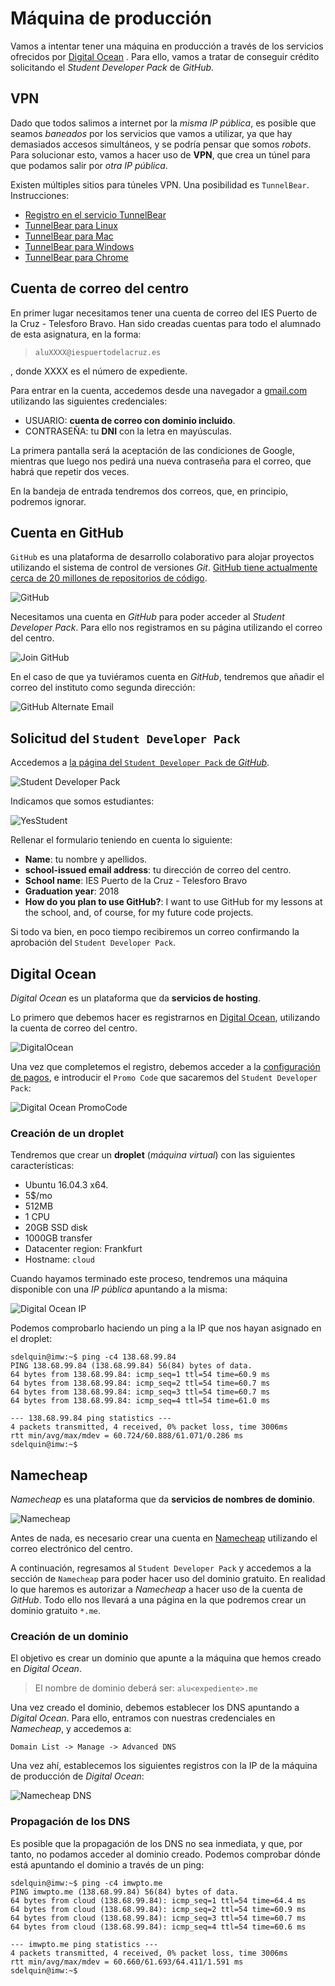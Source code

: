 # Máquina de producción

Vamos a intentar tener una máquina en producción a través de los servicios ofrecidos por [Digital Ocean](https://www.digitalocean.com/) . Para ello, vamos a tratar de conseguir crédito solicitando el *Student Developer Pack* de *GitHub*.

## VPN

Dado que todos salimos a internet por la *misma IP pública*, es posible que seamos *baneados* por los servicios que vamos a utilizar, ya que hay demasiados accesos simultáneos, y se podría pensar que somos *robots*. Para solucionar esto, vamos a hacer uso de **VPN**, que crea un túnel para que podamos salir por *otra IP pública*.

Existen múltiples sitios para túneles VPN. Una posibilidad es `TunnelBear`. Instrucciones:

- [Registro en el servicio TunnelBear](https://www.tunnelbear.com/account#/signup) 
- [TunnelBear para Linux](https://www.tunnelbear.com/blog/linux_support/) 
- [TunnelBear para Mac](https://www.tunnelbear.com/apps/mac) 
- [TunnelBear para Windows](https://www.tunnelbear.com/apps/windows) 
- [TunnelBear para Chrome](https://www.tunnelbear.com/apps/browser) 

## Cuenta de correo del centro

En primer lugar necesitamos tener una cuenta de correo del IES Puerto de la Cruz - Telesforo Bravo. Han sido creadas cuentas para todo el alumnado de esta asignatura, en la forma:

> `aluXXXX@iespuertodelacruz.es`  

, donde XXXX es el número de expediente.

Para entrar en la cuenta, accedemos desde una navegador a [gmail.com](https://gmail.com) utilizando las siguientes credenciales:

- USUARIO: **cuenta de correo con dominio incluido**.
- CONTRASEÑA: tu **DNI** con la letra en mayúsculas.

La primera pantalla será la aceptación de las condiciones de Google, mientras que luego nos pedirá una nueva contraseña para el correo, que habrá que repetir dos veces.

En la bandeja de entrada tendremos dos correos, que, en principio, podremos ignorar.

## Cuenta en GitHub

`GitHub` es una plataforma de desarrollo colaborativo para alojar proyectos utilizando el sistema de control de versiones *Git*. [GitHub tiene actualmente cerca de 20 millones de repositorios de código](https://octoverse.github.com/).

![GitHub](img/github-octocat.png) 

Necesitamos una cuenta en *GitHub* para poder acceder al *Student Developer Pack*. Para ello nos registramos en su página utilizando el correo del centro.

![Join GitHub](img/join_github.png) 

En el caso de que ya tuviéramos cuenta en *GitHub*, tendremos que añadir el correo del instituto como segunda dirección:

![GitHub Alternate Email](img/github_add_email.png) 

## Solicitud del `Student Developer Pack`

Accedemos a [la página del `Student Developer Pack` de *GitHub*](https://education.github.com/pack/join).

![Student Developer Pack](img/sdp.png) 

Indicamos que somos estudiantes:

![YesStudent](img/iamstudent.png) 

Rellenar el formulario teniendo en cuenta lo siguiente:

- **Name**: tu nombre y apellidos.
- **school-issued email address**: tu dirección de correo del centro.
- **School name**: IES Puerto de la Cruz - Telesforo Bravo
- **Graduation year**: 2018
- **How do you plan to use GitHub?**: I want to use GitHub for my lessons at the school, and, of course, for my future code projects.

Si todo va bien, en poco tiempo recibiremos un correo confirmando la aprobación del `Student Developer Pack`.

## Digital Ocean

*Digital Ocean* es un plataforma que da **servicios de hosting**.

Lo primero que debemos hacer es registrarnos en [Digital Ocean](https://cloud.digitalocean.com/registrations/new), utilizando la cuenta de correo del centro.

![DigitalOcean](img/digital-ocean.jpg) 

Una vez que completemos el registro, debemos acceder a la [configuración de pagos](https://cloud.digitalocean.com/settings/billing), e introducir el `Promo Code` que sacaremos del `Student Developer Pack`:

![Digital Ocean PromoCode](img/digital-ocean_promocode.png) 

### Creación de un droplet

Tendremos que crear un **droplet** (*máquina virtual*) con las siguientes características:

- Ubuntu 16.04.3 x64.
- 5$/mo
- 512MB
- 1 CPU
- 20GB SSD disk
- 1000GB transfer
- Datacenter region: Frankfurt
- Hostname: `cloud`

Cuando hayamos terminado este proceso, tendremos una máquina disponible con una *IP pública* apuntando a la misma:

![Digital Ocean IP](img/digital-ocean_ip.png) 

Podemos comprobarlo haciendo un ping a la IP que nos hayan asignado en el droplet:

```console
sdelquin@imw:~$ ping -c4 138.68.99.84
PING 138.68.99.84 (138.68.99.84) 56(84) bytes of data.
64 bytes from 138.68.99.84: icmp_seq=1 ttl=54 time=60.9 ms
64 bytes from 138.68.99.84: icmp_seq=2 ttl=54 time=60.7 ms
64 bytes from 138.68.99.84: icmp_seq=3 ttl=54 time=60.7 ms
64 bytes from 138.68.99.84: icmp_seq=4 ttl=54 time=61.0 ms

--- 138.68.99.84 ping statistics ---
4 packets transmitted, 4 received, 0% packet loss, time 3006ms
rtt min/avg/max/mdev = 60.724/60.888/61.071/0.286 ms
sdelquin@imw:~$
```

## Namecheap

*Namecheap* es una plataforma que da **servicios de nombres de dominio**.

![Namecheap](img/namecheap.png) 

Antes de nada, es necesario crear una cuenta en [Namecheap](https://www.namecheap.com/myaccount/signup.aspx) utilizando el correo electrónico del centro.

A continuación, regresamos al `Student Developer Pack` y accedemos a la sección de `Namecheap` para poder hacer uso del dominio gratuito. En realidad lo que haremos es autorizar a *Namecheap* a hacer uso de la cuenta de *GitHub*. Todo ello nos llevará a una página en la que podremos crear un dominio gratuito `*.me`.

### Creación de un dominio

El objetivo es crear un dominio que apunte a la máquina que hemos creado en *Digital Ocean*.

> El nombre de dominio deberá ser: `alu<expediente>.me`

Una vez creado el dominio, debemos establecer los DNS apuntando a *Digital Ocean*. Para ello, entramos con nuestras credenciales en *Namecheap*, y accedemos a:

```
Domain List -> Manage -> Advanced DNS
```

Una vez ahí, establecemos los siguientes registros con la IP de la máquina de producción de *Digital Ocean*:

![Namecheap DNS](img/namecheap-dns.png)

### Propagación de los DNS

Es posible que la propagación de los DNS no sea inmediata, y que, por tanto, no podamos acceder al dominio creado. Podemos comprobar dónde está apuntando el dominio a través de un ping:

```console
sdelquin@imw:~$ ping -c4 imwpto.me
PING imwpto.me (138.68.99.84) 56(84) bytes of data.
64 bytes from cloud (138.68.99.84): icmp_seq=1 ttl=54 time=64.4 ms
64 bytes from cloud (138.68.99.84): icmp_seq=2 ttl=54 time=60.9 ms
64 bytes from cloud (138.68.99.84): icmp_seq=3 ttl=54 time=60.7 ms
64 bytes from cloud (138.68.99.84): icmp_seq=4 ttl=54 time=60.6 ms

--- imwpto.me ping statistics ---
4 packets transmitted, 4 received, 0% packet loss, time 3006ms
rtt min/avg/max/mdev = 60.660/61.693/64.411/1.591 ms
sdelquin@imw:~$
```
